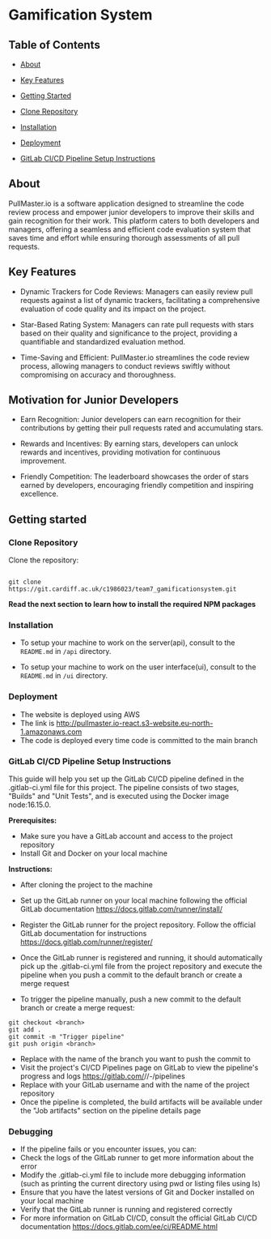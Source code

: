 # Gamification System

  

## Table of Contents

- [About](#about)

- [Key Features](#key-features)

- [Getting Started](#getting-started)

- [Clone Repository](#clone-repository)

- [Installation](#installation)

- [Deployment](#deployment)

- [GitLab CI/CD Pipeline Setup Instructions](#GitLab-CICD-Pipeline-Setup-Instructions)

## About

PullMaster.io is a software application designed to streamline the code review process and empower junior developers to improve their skills and gain recognition for their work. This platform caters to both developers and managers, offering a seamless and efficient code evaluation system that saves time and effort while ensuring thorough assessments of all pull requests.

## Key Features

- Dynamic Trackers for Code Reviews: Managers can easily review pull requests against a list of dynamic trackers, facilitating a comprehensive evaluation of code quality and its impact on the project.

- Star-Based Rating System: Managers can rate pull requests with stars based on their quality and significance to the project, providing a quantifiable and standardized evaluation method.

- Time-Saving and Efficient: PullMaster.io streamlines the code review process, allowing managers to conduct reviews swiftly without compromising on accuracy and thoroughness.

## Motivation for Junior Developers

- Earn Recognition: Junior developers can earn recognition for their contributions by getting their pull requests rated and accumulating stars.

- Rewards and Incentives: By earning stars, developers can unlock rewards and incentives, providing motivation for continuous improvement.

- Friendly Competition: The leaderboard showcases the order of stars earned by developers, encouraging friendly competition and inspiring excellence.

## Getting started


### Clone Repository

  

Clone the repository:

```

git clone https://git.cardiff.ac.uk/c1986023/team7_gamificationsystem.git

```

  

**Read the next section to learn how to install the required NPM packages**

  

### Installation

  
- To setup your machine to work on the server(api), consult to the `README.md` in `/api` directory.

- To setup your machine to work on the user interface(ui), consult to the `README.md` in `/ui` directory.


### Deployment

- The website is deployed using AWS
- The link is http://pullmaster.io-react.s3-website.eu-north-1.amazonaws.com
- The code is deployed every time code is committed to the main branch


### GitLab CI/CD Pipeline Setup Instructions

This guide will help you set up the GitLab CI/CD pipeline defined in the .gitlab-ci.yml file for this project. The pipeline consists of two stages, "Builds" and "Unit Tests", and is executed using the Docker image node:16.15.0.

**Prerequisites:**
- Make sure you have a GitLab account and access to the project repository
- Install Git and Docker on your local machine

**Instructions:**
- After cloning the project to the machine 
- Set up the GitLab runner on your local machine following the official GitLab documentation https://docs.gitlab.com/runner/install/

- Register the GitLab runner for the project repository. Follow the official GitLab documentation for instructions https://docs.gitlab.com/runner/register/

- Once the GitLab runner is registered and running, it should automatically pick up the .gitlab-ci.yml file from the project repository and execute the pipeline when you push a commit to the default branch or create a merge request

- To trigger the pipeline manually, push a new commit to the default branch or create a merge request:

```
git checkout <branch>
git add .
git commit -m "Trigger pipeline"
git push origin <branch>

```

- Replace <branch> with the name of the branch you want to push the commit to 
- Visit the project's CI/CD Pipelines page on GitLab to view the pipeline's progress and logs https://gitlab.com/<your-gitlab-username>/<project-name>/-/pipelines
- Replace <your-gitlab-username> with your GitLab username and <project-name> with the name of the project repository
- Once the pipeline is completed, the build artifacts will be available under the "Job artifacts" section on the pipeline details page

### Debugging

- If the pipeline fails or you encounter issues, you can:
- Check the logs of the GitLab runner to get more information about the error
- Modify the .gitlab-ci.yml file to include more debugging information (such as printing the current directory using pwd or listing files using ls)
- Ensure that you have the latest versions of Git and Docker installed on your local machine
- Verify that the GitLab runner is running and registered correctly
- For more information on GitLab CI/CD, consult the official GitLab CI/CD documentation https://docs.gitlab.com/ee/ci/README.html
